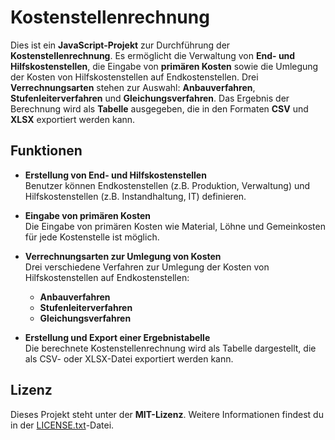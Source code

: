 # Kostenstellenrechnung

Dies ist ein **JavaScript-Projekt** zur Durchführung der **Kostenstellenrechnung**. Es ermöglicht die Verwaltung von **End- und Hilfskostenstellen**, die Eingabe von **primären Kosten** sowie die Umlegung der Kosten von Hilfskostenstellen auf Endkostenstellen. Drei **Verrechnungsarten** stehen zur Auswahl: **Anbauverfahren**, **Stufenleiterverfahren** und **Gleichungsverfahren**. Das Ergebnis der Berechnung wird als **Tabelle** ausgegeben, die in den Formaten **CSV** und **XLSX** exportiert werden kann.

## Funktionen

- **Erstellung von End- und Hilfskostenstellen**  
  Benutzer können Endkostenstellen (z.B. Produktion, Verwaltung) und Hilfskostenstellen (z.B. Instandhaltung, IT) definieren.

- **Eingabe von primären Kosten**  
  Die Eingabe von primären Kosten wie Material, Löhne und Gemeinkosten für jede Kostenstelle ist möglich.

- **Verrechnungsarten zur Umlegung von Kosten**  
  Drei verschiedene Verfahren zur Umlegung der Kosten von Hilfskostenstellen auf Endkostenstellen:
  - **Anbauverfahren**  
  - **Stufenleiterverfahren**  
  - **Gleichungsverfahren**

- **Erstellung und Export einer Ergebnistabelle**  
  Die berechnete Kostenstellenrechnung wird als Tabelle dargestellt, die als CSV- oder XLSX-Datei exportiert werden kann.
  
## Lizenz

Dieses Projekt steht unter der **MIT-Lizenz**. Weitere Informationen findest du in der [LICENSE.txt](./LICENSE.txt)-Datei.
